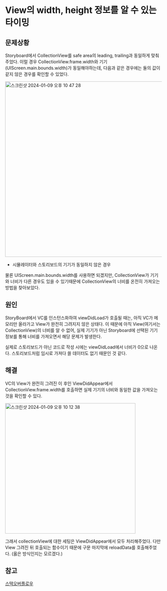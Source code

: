# View의 width, height 정보를 알 수 있는 타이밍

## 문제상황
Storyboard에서 CollectionView를 safe area의 leading, trailing과 동일하게 맞춰주었다.
이럴 경우 CollectionView.frame.width와 기기(UIScreen.main.bounds.width)가 동일해야하는데, 다음과 같은 경우에는 둘의 값이 같지 않은 경우를 확인할 수 있었다.

<img width="564" alt="스크린샷 2024-01-09 오후 10 47 28" src="https://github.com/DONOTINTO/Document/assets/123792519/0b2ac711-346e-4ac8-9ea3-f9794fe6bf0a">

- 시뮬레이터와 스토리보드의 기기가 동일하지 않은 경우

물론 UIScreen.main.bounds.width를 사용하면 되겠지만, CollectionView가 기기와 너비가 다른 경우도 있을 수 있기때문에 CollectionView의 너비를 온전히 가져오는 방법을 찾아보았다.

## 원인
StoryBoard에서 VC를 인스턴스화하여 viewDidLoad가 호출될 때는, 아직 VC가 메모리만 올라가고 View가 완전히 그려지지 않은 상태다. 이 때문에 아직 View(여기서는 CollectionView)의 너비를 알 수 없어, 실제 기기가 아닌 Storyboard에 선택된 기기 정보를 통해 너비를 가져오면서 해당 문제가 발생한다.

실제로 스토리보드가 아닌 코드로 작성 시에는 viewDidLoad에서 너비가 0으로 나온다. 스토리보드처럼 임시로 가져다 쓸 데이터도 없기 때문인 것 같다.

## 해결
VC의 View가 완전히 그려진 이 후인 ViewDidAppear에서 CollectionView.frame.width를 호출하면 실제 기기의 너비와 동일한 값을 가져오는 것을 확인할 수 있다.

<img width="419" alt="스크린샷 2024-01-09 오후 10 12 38" src="https://github.com/DONOTINTO/Document/assets/123792519/fb8f6442-4dbb-433c-8d92-5c6f17f4b6f5">

그래서 collectionView에 대한 세팅은 ViewDidAppear에서 모두 처리해주었다. 다만 View 그려진 뒤 호출되는 함수이기 때문에 구문 마지막에 reloadData를 호출해주었다. (옳은 방식인지는 모르겠다.)

## 참고
[스택오버플로우](https://stackoverflow.com/questions/55667820/frame-size-of-uicollectionview-is-bigger-than-size-of-uiscreen)
